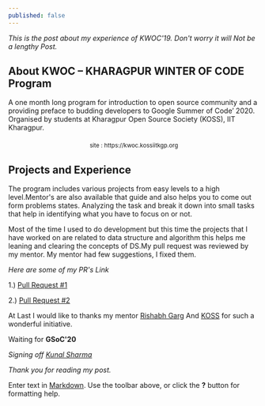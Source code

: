 ```yaml
---
published: false
---
```

*This is the post about my experience of KWOC'19. Don't worry it will Not be a lengthy Post.*

## About KWOC – KHARAGPUR WINTER OF CODE Program

A one month long program for introduction to open source community and a providing
preface to budding developers to Google Summer of Code’ 2020. Organised by students at
Kharagpur Open Source Society (KOSS), IIT Kharagpur.

<center>
<img src="{{site.baseurl}}/assets/images/kwoc.png" alt="">
<sub>site : https://kwoc.kossiitkgp.org</sub>
</center>

## Projects and Experience

The program includes various projects from easy levels to a high level.Mentor's are also available that guide and also helps you to come out form problems states. Analyzing the task and break it down into small tasks that help in identifying what you have to focus on or not.

Most of the time I used to do development but this time the projects that I have worked on are related to data structure and algorithm this helps me leaning and clearing the concepts of DS.My pull request was reviewed by my mentor. My mentor had few suggestions, I fixed them.

*Here are some of my PR's Link*

1.) [Pull Request #1](https://github.com/maze-runnar/interview-preparation-kit/pull/17)

2.) [Pull Request #2](https://github.com/rishabhgarg25699/Competitive-Programming/pull/151)

At Last I would like to thanks my mentor [Rishabh Garg](https://github.com/rishabhgarg25699) And [KOSS](https://kossiitkgp.org/) for such a wonderful initiative.

Waiting for **GSoC'20** 

_Signing off_
_[Kunal Sharma](https://knlsharma.github.io/)_

_Thank you for reading my post._


Enter text in [Markdown](http://daringfireball.net/projects/markdown/). Use the toolbar above, or click the **?** button for formatting help.
